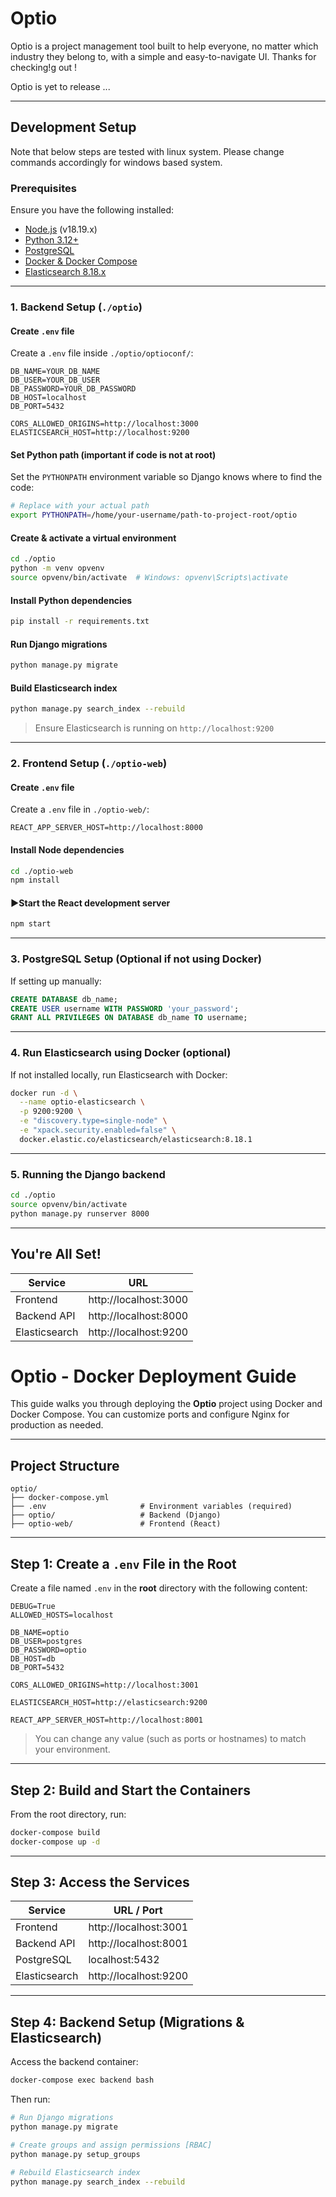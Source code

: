 # Optio
Optio is a project management tool built to help everyone, no matter which industry they belong to, with a simple and easy-to-navigate UI. Thanks for checking!g out !

Optio is yet to release ...

---

## Development Setup

Note that below steps are tested with linux system. Please change commands
accordingly for windows based system.

### Prerequisites

Ensure you have the following installed:

- [Node.js](https://nodejs.org/) (v18.19.x)
- [Python 3.12+](https://www.python.org/)
- [PostgreSQL](https://www.postgresql.org/)
- [Docker & Docker Compose](https://docs.docker.com/) 
- [Elasticsearch 8.18.x](https://www.elastic.co/guide/en/elasticsearch/reference/current/index.html)

---

### 1. Backend Setup (`./optio`)

#### Create `.env` file

Create a `.env` file inside `./optio/optioconf/`:

```env
DB_NAME=YOUR_DB_NAME
DB_USER=YOUR_DB_USER
DB_PASSWORD=YOUR_DB_PASSWORD
DB_HOST=localhost
DB_PORT=5432

CORS_ALLOWED_ORIGINS=http://localhost:3000
ELASTICSEARCH_HOST=http://localhost:9200
```

#### Set Python path (important if code is not at root)

Set the `PYTHONPATH` environment variable so Django knows where to find the code:

```bash
# Replace with your actual path
export PYTHONPATH=/home/your-username/path-to-project-root/optio
```

#### Create & activate a virtual environment

```bash
cd ./optio
python -m venv opvenv
source opvenv/bin/activate  # Windows: opvenv\Scripts\activate
```

#### Install Python dependencies

```bash
pip install -r requirements.txt
```

#### Run Django migrations

```bash
python manage.py migrate
```

#### Build Elasticsearch index

```bash
python manage.py search_index --rebuild
```

> Ensure Elasticsearch is running on `http://localhost:9200`

---

### 2. Frontend Setup (`./optio-web`)

#### Create `.env` file

Create a `.env` file in `./optio-web/`:

```env
REACT_APP_SERVER_HOST=http://localhost:8000
```

#### Install Node dependencies

```bash
cd ./optio-web
npm install
```

#### ▶Start the React development server

```bash
npm start
```

---

### 3. PostgreSQL Setup (Optional if not using Docker)

If setting up manually:

```sql
CREATE DATABASE db_name;
CREATE USER username WITH PASSWORD 'your_password';
GRANT ALL PRIVILEGES ON DATABASE db_name TO username;
```

---

### 4. Run Elasticsearch using Docker (optional)

If not installed locally, run Elasticsearch with Docker:

```bash
docker run -d \
  --name optio-elasticsearch \
  -p 9200:9200 \
  -e "discovery.type=single-node" \
  -e "xpack.security.enabled=false" \
  docker.elastic.co/elasticsearch/elasticsearch:8.18.1
```

---

### 5. Running the Django backend

```bash
cd ./optio
source opvenv/bin/activate
python manage.py runserver 8000
```

---

## You're All Set!

| Service       | URL                       |
|---------------|---------------------------|
| Frontend      | http://localhost:3000     |
| Backend API   | http://localhost:8000     |
| Elasticsearch | http://localhost:9200     |



# Optio - Docker Deployment Guide

This guide walks you through deploying the **Optio** project using Docker and Docker Compose. You can customize ports and configure Nginx for production as needed.

---

## Project Structure

```
optio/
├── docker-compose.yml
├── .env                     # Environment variables (required)
├── optio/                   # Backend (Django)
├── optio-web/               # Frontend (React)
```

---

## Step 1: Create a `.env` File in the Root

Create a file named `.env` in the **root** directory with the following content:

```env
DEBUG=True
ALLOWED_HOSTS=localhost

DB_NAME=optio
DB_USER=postgres
DB_PASSWORD=optio
DB_HOST=db
DB_PORT=5432

CORS_ALLOWED_ORIGINS=http://localhost:3001

ELASTICSEARCH_HOST=http://elasticsearch:9200

REACT_APP_SERVER_HOST=http://localhost:8001
```

> You can change any value (such as ports or hostnames) to match your environment.

---

## Step 2: Build and Start the Containers

From the root directory, run:

```bash
docker-compose build
docker-compose up -d
```

---

## Step 3: Access the Services

| Service       | URL / Port            |
|---------------|------------------------|
| Frontend      | http://localhost:3001  |
| Backend API   | http://localhost:8001  |
| PostgreSQL    | localhost:5432         |
| Elasticsearch | http://localhost:9200  |

---

## Step 4: Backend Setup (Migrations & Elasticsearch)

Access the backend container:

```bash
docker-compose exec backend bash
```

Then run:

```bash
# Run Django migrations
python manage.py migrate

# Create groups and assign permissions [RBAC]
python manage.py setup_groups

# Rebuild Elasticsearch index
python manage.py search_index --rebuild
```

